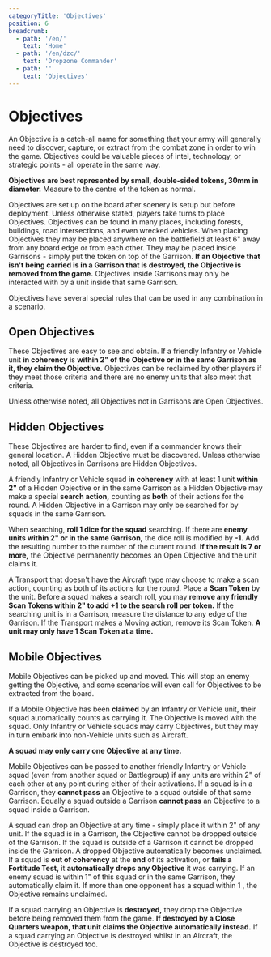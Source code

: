 ```yaml
---
categoryTitle: 'Objectives'
position: 6
breadcrumb:
  - path: '/en/'
    text: 'Home'
  - path: '/en/dzc/'
    text: 'Dropzone Commander'
  - path: ''
    text: 'Objectives'
---
```


# Objectives

An Objective is a catch-all name for something that your army will generally need to discover, capture, or extract from the combat zone in order to win the game. Objectives could be valuable pieces of intel, technology, or strategic points - all operate in the same way.

**Objectives are best represented by small, double-sided tokens, 30mm in diameter.** Measure to the centre of the token as normal.

Objectives are set up on the board after scenery is setup but before deployment. Unless otherwise stated, players take turns to place Objectives. Objectives can be found in many places, including forests, buildings, road intersections, and even wrecked vehicles. When placing Objectives they may be placed anywhere on the battlefield at least 6" away from any board edge or from each other. They may be placed inside Garrisons - simply put the token on top of the Garrison. **If an Objective that isn't being carried is in a Garrison that is destroyed, the Objective is removed from the game.** Objectives inside Garrisons may only be interacted with by a unit inside that same Garrison.

Objectives have several special rules that can be used in any combination in a scenario.

## Open Objectives

These Objectives are easy to see and obtain. If a friendly Infantry or Vehicle unit **in coherency** is **within 2" of the Objective or in the same Garrison as it, they claim the Objective.** Objectives can be reclaimed by other players if they meet those criteria and there are no enemy units that also meet that criteria.

Unless otherwise noted, all Objectives not in Garrisons are Open Objectives.

## Hidden Objectives

These Objectives are harder to find, even if a commander knows their general location. A Hidden Objective must be discovered. Unless otherwise noted, all Objectives in Garrisons are Hidden Objectives.

A friendly Infantry or Vehicle squad **in coherency** with at least 1 unit **within 2"** of a Hidden Objective or in the same Garrison as a Hidden Objective may make a special **search action,** counting as **both** of their actions for the round. A Hidden Objective in a Garrison may only be searched for by squads in the same Garrison.

When searching, **roll 1 dice for the squad** searching. If there are **enemy units within 2" or in the same Garrison,** the dice roll is modified by **-1.** Add the resulting number to the number of the current round. **If the result is 7 or more,** the Objective permanently becomes an Open Objective and the unit claims it.

A Transport that doesn't have the Aircraft type may choose to make a scan action, counting as both of its actions for the round. Place a **Scan Token** by the unit. Before a squad makes a search roll, you may **remove any friendly Scan Tokens within 2" to add +1 to the search roll per token.** If the searching unit is in a Garrison, measure the distance to any edge of the Garrison. If the Transport makes a Moving action, remove its Scan Token. **A unit may only have 1 Scan Token at a time.**

## Mobile Objectives

Mobile Objectives can be picked up and moved. This will stop an enemy getting the Objective, and some scenarios will even call for Objectives to be extracted from the board.

If a Mobile Objective has been **claimed** by an Infantry or Vehicle unit, their squad automatically counts as carrying it. The Objective is moved with the squad. Only Infantry or Vehicle squads may carry Objectives, but they may in turn embark into non-Vehicle units such as Aircraft.

**A squad may only carry one Objective at any time.**

Mobile Objectives can be passed to another friendly Infantry or Vehicle squad (even from another squad or Battlegroup) if any units are within 2" of each other at any point during either of their activations. If a squad is in a Garrison, they **cannot pass** an Objective to a squad outside of that same Garrison. Equally a squad outside a Garrison **cannot pass** an Objective to a squad inside a Garrison.

A squad can drop an Objective at any time - simply place it within 2" of any unit. If the squad is in a Garrison, the Objective cannot be dropped outside of the Garrison. If the squad is outside of a Garrison it cannot be dropped inside the Garrison. A dropped Objective automatically becomes unclaimed. If a squad is **out of coherency** at the **end** of its activation, or **fails a Fortitude Test,** it **automatically drops any Objective** it was carrying. If an enemy squad is within 1" of this squad or in the same Garrison, they automatically claim it. If more than one opponent has a squad within 1 , the Objective remains unclaimed.

If a squad carrying an Objective is **destroyed,** they drop the Objective before being removed them from the game. **If destroyed by a Close Quarters weapon, that unit claims the Objective automatically instead.** If a squad carrying an Objective is destroyed whilst in an Aircraft, the Objective is destroyed too.

